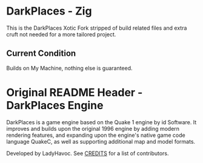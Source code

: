 # DarkPlaces - Zig
This is the DarkPlaces Xotic Fork stripped of build related files and extra cruft not needed for a more tailored project.

## Current Condition
Builds on My Machine, nothing else is guaranteed. 

# Original README Header - DarkPlaces Engine

DarkPlaces is a game engine based on the Quake 1 engine by id Software. It
improves and builds upon the original 1996 engine by adding modern rendering
features, and expanding upon the engine's native game code language QuakeC, as
well as supporting additional map and model formats.

Developed by LadyHavoc. See [CREDITS](CREDITS.md) for a list of contributors.

